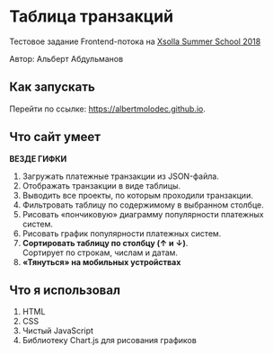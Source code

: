 # Таблица транзакций
Тестовое задание Frontend-потока на [Xsolla Summer School 2018](http://school.xsolla.com)

Автор: Альберт Абдульманов

## Как запускать

Перейти по ссылке: https://albertmolodec.github.io.

## Что сайт умеет

**ВЕЗДЕ ГИФКИ**

1. Загружать платежные транзакции из JSON-файла.
2. Отображать транзакции в виде таблицы.
3. Выводить все проекты, по которым проходили транзакции.
4. Фильтровать таблицу по содержимому в выбранном столбце.
5. Рисовать «пончиковую» диаграмму популярности платежных систем.
6. Рисовать график популярности платежных систем.
7. **Сортировать таблицу по столбцу (↑ и ↓)**. 
   <br>Сортирует по строкам, числам и датам.
8. **«Тянуться» на мобильных устройствах**

## Что я использовал

1. HTML
2. CSS
3. Чистый JavaScript
4. Библиотеку Chart.js для рисования графиков
